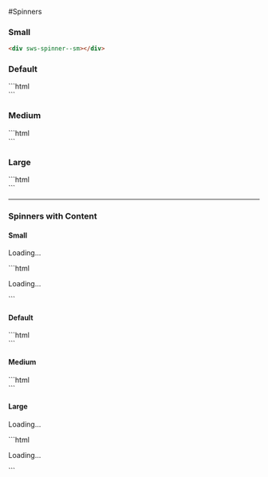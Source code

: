 #Spinners

### Small
<div sws-spinner--sm></div>

```html
<div sws-spinner--sm></div>
```

### Default
<div sws-spinner></div>
```html
<div sws-spinner></div>
```

### Medium
<div sws-spinner--md></div>
```html
<div sws-spinner--md></div>
```

### Large
<div sws-spinner--lg></div>
```html
<div sws-spinner--lg></div>
```

---

### Spinners with Content

#### Small
<div sws-spinner-container>
  <div sws-spinner--sm></div>
  <p m-h-15>Loading...</p>
</div>
```html
<div sws-spinner-container>
  <div sws-spinner--sm></div>
  <p m-h-15>Loading...</p>
</div>
```

<br>

#### Default
<div sws-spinner-container>
  <div sws-spinner></div>
  <div sws-spinner__content>
    <i class="fas fa-anchor" text-primary></i>
  </div>
</div>
```html
<div sws-spinner-container>
  <div sws-spinner></div>
  <div sws-spinner__content>
    <i class="fas fa-anchor" text-primary></i>
  </div>
</div>
```

<br>


#### Medium
<div sws-spinner-container>
  <div sws-spinner--md></div>
  <div sws-spinner__content>
    <i class="far fa-envelope fa-3x" text-primary></i>
  </div>
</div>
```html
<div sws-spinner-container>
  <div sws-spinner--md></div>
  <div sws-spinner__content>
    <i class="far fa-envelope fa-3x" text-primary></i>
  </div>
</div>
```

<br>


#### Large
<div sws-spinner-container>
  <div sws-spinner--lg></div>
  <div sws-spinner__content>
    <i class="fab fa-telegram-plane fa-3x" text-primary></i>
    <p>Loading...</p>
  </div>
</div>
```html
<div sws-spinner-container>
  <div sws-spinner--lg></div>
  <div sws-spinner__content>
    <i class="fab fa-telegram-plane fa-3x" text-primary></i>
    <p>Loading...</p>
  </div>
</div>
```